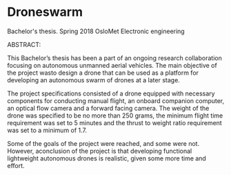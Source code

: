 # Droneswarm
Bachelor's thesis. Spring 2018 OsloMet Electronic engineering

ABSTRACT:

This Bachelor’s thesis has been a part of an ongoing research collaboration focusing on autonomous unmanned aerial vehicles. The main objective of the project wasto design a drone that can be used as a platform for developing an autonomous swarm of drones at a later stage. 

The project specifications consisted of a drone equipped with necessary components for conducting manual flight, an onboard companion computer, an optical flow camera and a forward facing camera. The weight of the drone was specified to be no more than 250 grams, the minimum flight time requirement was set to 5 minutes and the thrust to weight ratio requirement was set to a minimum of 1.7. 

Some of the goals of the project were reached, and some were not. However, aconclusion of the project is that developing functional lightweight autonomous drones is realistic, given some more time and effort.
